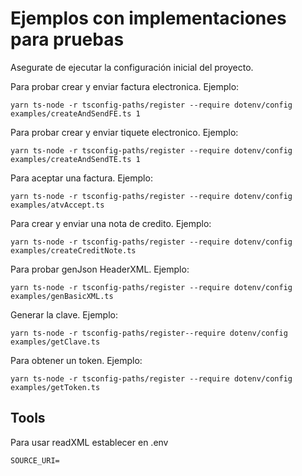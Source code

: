 # Ejemplos con implementaciones para pruebas
Asegurate de ejecutar la configuración inicial del proyecto.

Para probar crear y enviar factura electronica. Ejemplo:
```
yarn ts-node -r tsconfig-paths/register --require dotenv/config examples/createAndSendFE.ts 1
```

Para probar crear y enviar tiquete electronico. Ejemplo:
```
yarn ts-node -r tsconfig-paths/register --require dotenv/config examples/createAndSendTE.ts 1
```

Para aceptar una factura. Ejemplo:
```
yarn ts-node -r tsconfig-paths/register --require dotenv/config examples/atvAccept.ts
```

Para crear y enviar una nota de credito. Ejemplo:
```
yarn ts-node -r tsconfig-paths/register --require dotenv/config examples/createCreditNote.ts
```

Para probar genJson HeaderXML. Ejemplo:
```
yarn ts-node -r tsconfig-paths/register --require dotenv/config examples/genBasicXML.ts
```

Generar la clave. Ejemplo:
```
yarn ts-node -r tsconfig-paths/register--require dotenv/config examples/getClave.ts
```

Para obtener un token. Ejemplo:
```
yarn ts-node -r tsconfig-paths/register --require dotenv/config examples/getToken.ts
```

## Tools
Para usar readXML establecer en .env
```
SOURCE_URI=
```
